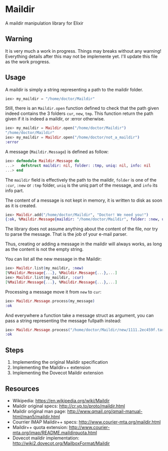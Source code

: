 # Maildir

A maildir manipulation library for Elixir

## Warning

It is very much a work in progress. Things may breaks without any warning!
Everything details after this may not be implemente yet. I'll update this file
as the work progress.

## Usage

A maildir is simply a string representing a path to the maildir folder.

```elixir
iex> my_maildir = "/home/doctor/Maildir"
```

Still, there is an `Maildir.open` function defined to check that the path given
indeed contains the 3 folders `cur`, `new`, `tmp`. This function return the
path given if it is indeed a maildir, or :error otherwise.

```elixir
iex> my_maildir = Maildir.open("/home/doctor/Maildir")
"/home/doctor/Maildir"
iex> my_maildir = Maildir.open("/home/doctor/not_a_maildir")
:error
```

A message (`Maildir.Message`) is defined as follow:

```elixir
iex> defmodule Maildir.Message do
...>   defstruct maildir: nil, folder: :tmp, uniq: nil, info: nil
...> end
```

The `maildir` field is effectively the path to the maildir, `folder` is one of
the `:cur`, `:new` or `:tmp` folder, `uniq` is the uniq part of the message,
and `info` its info part.

The content of a message is not kept in memory, it is written to disk as soon
as it is created.

```elixir
iex> Maildir.add("/home/doctor/Maildir", "Doctor! We need you!")
{:ok, %Maildir.Message{maildir: "/home/doctor/Maildir", folder: :new, uniq: "so_uniq_string", info: nil}}
```

The library does not assume anything about the content of the file, nor try to
parse the message. That is the job of your e-mail parser.

Thus, creating or adding a message in the maildir will always works, as long as
the content is not the empty string.

You can list all the new message in the Maildir:

```elixir
iex> Maildir.list(my_maildir, :new)
[%Maildir.Message{...}, %Maildir.Message{...},...]
iex> Maildir.list(my_maildir, :cur)
[%Maildir.Message{...}, %Maildir.Message{...},...]
```

Processing a message move it from `new` to `cur`:

```elixir
iex> Maildir.Message.process(my_message)
:ok
```

And everywhere a function take a message struct as argument, you can pass a
string representing the message fullpath instead:

```elixir
iex> Maildir.Message.process("/home/doctor/Maildir/new/1111.2ec459f.tardis")
:ok
```

## Steps

1. Implementing the original Maildir specification
1. Implementing the Maildir++ extension
1. Implementing the Dovecot Maildir extension

## Resources

* Wikipedia: https://en.wikipedia.org/wiki/Maildir
* Maildir original specs: http://cr.yp.to/proto/maildir.html
* Maildir original man page: http://www.qmail.org/qmail-manual-html/man5/maildir.html
* Courrier IMAP Maildir++ specs: http://www.courier-mta.org/maildir.html
* Maildir++ quota extension: http://www.courier-mta.org/imap/README.maildirquota.html
* Dovecot maildir implementation: http://wiki2.dovecot.org/MailboxFormat/Maildir
